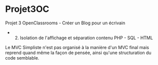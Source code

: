 # Projet3OC

Projet 3 OpenClassrooms - Créer un Blog pour un écrivain

* 2) Isolation de l'affichage et séparation contenu PHP - SQL - HTML

Le MVC Simpliste n'est pas organisé à la manière d'un MVC final mais reprend quand même la façon de pensée, ainsi qu'une structuration du code semblable.